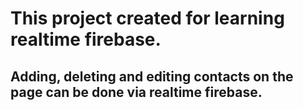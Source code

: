 # This project created for learning realtime firebase.
## Adding, deleting and editing contacts on the page can be done via realtime firebase.
